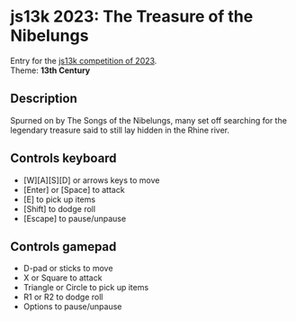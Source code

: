 # js13k 2023: The Treasure of the Nibelungs

Entry for the [js13k competition of 2023](https://2023.js13kgames.com/).  
Theme: **13th Century**


## Description

Spurned on by The Songs of the Nibelungs, many set off searching for the legendary treasure said to still lay hidden in the Rhine river.


## Controls keyboard

* [W][A][S][D] or arrows keys to move
* [Enter] or [Space] to attack
* [E] to pick up items
* [Shift] to dodge roll
* [Escape] to pause/unpause


## Controls gamepad

* D-pad or sticks to move
* X or Square to attack
* Triangle or Circle to pick up items
* R1 or R2 to dodge roll
* Options to pause/unpause
